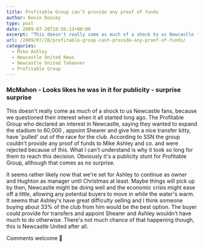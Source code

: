 ```yaml
---
title: Profitable Group can’t provide any proof of funds
author: Kevin Doocey
type: post
date: 2009-07-28T10:56:13+00:00
excerpt: "This doesn't really come as much of a shock to us Newcastle fans, because we questioned their interest when it all started long "
url: /2009/07/28/profitable-group-cant-provide-any-proof-of-funds/
categories:
  - Mike Ashley
  - Newcastle United News
  - Newcastle United Takeover
  - Profitable Group
---
```


### McMahon - Looks likes he was in it for publicity - surprise surprise

This doesn't really come  as much of a shock to us Newcastle fans, because we questioned their interest when it all started long ago. The Profitable Group who declared an interest in Newcastle, saying they wanted to expand the stadium to 60,000 , appoint Shearer and give him a nice transfer kitty, have 'pulled' out of the race for the club. According to SSN the group couldn't provide any proof of funds to Mike Ashley and co. and were rejected because of this. What I can't understand is why it took so long for them to reach this decision. Obviously it's a publicity stunt for Profitable Group, although that comes as no surprise.

It seems rather likely now that we're set for Ashley to continue as owner and Hughton as manager until Christmas at least. Maybe things will pick up by then, Newcastle might be doing well and the economic crisis might ease off a little, allowing any potential buyers to move in while the water's warm. It seems that Ashley's have great difficulty selling and I think someone buying about 33% of the club from him would be the best option. The buyer could provide for transfers and appoint Shearer and Ashley wouldn't have much to do otherwise. There's not much chance of that happening though, this is Newcastle United after all.

Comments welcome 🙂
